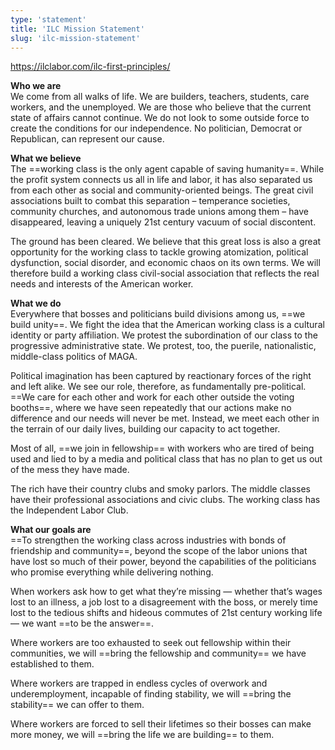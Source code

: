 ```yaml
---
type: 'statement'
title: 'ILC Mission Statement'
slug: 'ilc-mission-statement'
---
```


https://ilclabor.com/ilc-first-principles/

**Who we are**  
We come from all walks of life. We are builders, teachers, students, care workers, and the unemployed. We are those who believe that the current state of affairs cannot continue. We do not look to some outside force to create the conditions for our independence. No politician, Democrat or Republican, can represent our cause.

**What we believe**  
The ==working class is the only agent capable of saving humanity==. While the profit system connects us all in life and labor, it has also separated us from each other as social and community-oriented beings. The great civil associations built to combat this separation – temperance societies, community churches, and autonomous trade unions among them – have disappeared, leaving a uniquely 21st century vacuum of social discontent.  
  
The ground has been cleared. We believe that this great loss is also a great opportunity for the working class to tackle growing atomization, political dysfunction, social disorder, and economic chaos on its own terms. We will therefore build a working class civil-social association that reflects the real needs and interests of the American worker.

**What we do**  
Everywhere that bosses and politicians build divisions among us, ==we build unity==. We fight the idea that the American working class is a cultural identity or party affiliation. We protest the subordination of our class to the progressive administrative state. We protest, too, the puerile, nationalistic, middle-class politics of MAGA.  
  
Political imagination has been captured by reactionary forces of the right and left alike. We see our role, therefore, as fundamentally pre-political. ==We care for each other and work for each other outside the voting booths==, where we have seen repeatedly that our actions make no difference and our needs will never be met. Instead, we meet each other in the terrain of our daily lives, building our capacity to act together.  
  
Most of all, ==we join in fellowship== with workers who are tired of being used and lied to by a media and political class that has no plan to get us out of the mess they have made.  
  
The rich have their country clubs and smoky parlors. The middle classes have their professional associations and civic clubs. The working class has the Independent Labor Club.

**What our goals are**  
==To strengthen the working class across industries with bonds of friendship and community==, beyond the scope of the labor unions that have lost so much of their power, beyond the capabilities of the politicians who promise everything while delivering nothing.  
  
When workers ask how to get what they’re missing — whether that’s wages lost to an illness, a job lost to a disagreement with the boss, or merely time lost to the tedious shifts and hideous commutes of 21st century working life — we want ==to be the answer==.  
  
Where workers are too exhausted to seek out fellowship within their communities, we will ==bring the fellowship and community== we have established to them.  
  
Where workers are trapped in endless cycles of overwork and underemployment, incapable of finding stability, we will ==bring the stability== we can offer to them.  
  
Where workers are forced to sell their lifetimes so their bosses can make more money, we will ==bring the life we are building== to them.